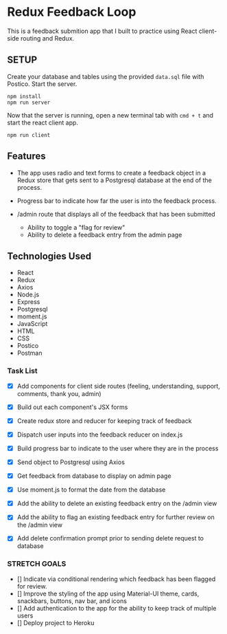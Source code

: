 # Redux Feedback Loop

This is a feedback submition app that I built to practice using React client-side routing and Redux. 

## SETUP

Create your database and tables using the provided `data.sql` file with Postico. Start the server.

```
npm install
npm run server
```

Now that the server is running, open a new terminal tab with `cmd + t` and start the react client app.

```
npm run client
```

## Features

- The app uses radio and text forms to create a feedback object in a Redux store that gets sent to a Postgresql database at the end of the process. 

- Progress bar to indicate how far the user is into the feedback process.

- /admin route that displays all of the feedback that has been submitted
    - Ability to toggle a "flag for review"
    - Ability to delete a feedback entry from the admin page

## Technologies Used

- React
- Redux
- Axios
- Node.js
- Express
- Postgresql
- moment.js
- JavaScript
- HTML
- CSS
- Postico
- Postman


### Task List
- [x] Add components for client side routes (feeling, understanding, support, comments, thank you, admin)
- [x] Build out each component's JSX forms
- [x] Create redux store and reducer for keeping track of feedback
- [x] Dispatch user inputs into the feedback reducer on index.js
- [x] Build progress bar to indicate to the user where they are in the process
- [x] Send object to Postgresql using Axios
- [x] Get feedback from database to display on admin page
- [x] Use moment.js to format the date from the database
- [x] Add the ability to delete an existing feedback entry on the /admin view
- [x] Add the ability to flag an existing feedback entry for further review on the /admin view
- [x] Add delete confirmation prompt prior to sending delete request to database


### STRETCH GOALS
- [] Indicate via conditional rendering which feedback has been flagged for review.
- [] Improve the styling of the app using Material-UI theme, cards, snackbars, buttons, nav bar, and icons
- [] Add authentication to the app for the ability to keep track of multiple users
- [] Deploy project to Heroku 